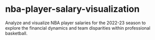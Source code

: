 # nba-player-salary-visualization
Analyze and visualize NBA player salaries for the 2022-23 season to explore the financial dynamics and team disparities within professional basketball.
